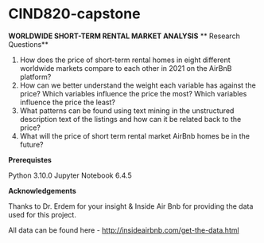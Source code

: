 # CIND820-capstone

**WORLDWIDE SHORT-TERM RENTAL MARKET ANALYSIS**
**
Research Questions**
1. How does the price of short-term rental homes in eight different worldwide markets compare to each other in 2021 on the AirBnB platform?
2. How can we better understand the weight each variable has against the price? Which variables influence the price the most? Which variables influence the price the least?
3. What patterns can be found using text mining in the unstructured description text of the listings and how can it be related back to the price?
4. What will the price of short term rental market AirBnb homes be in the future?


**Prerequistes**

Python 3.10.0
Jupyter Notebook 6.4.5

**Acknowledgements**

Thanks to Dr. Erdem for your insight & Inside Air Bnb for providing the data used for this project.

All data can be found here - http://insideairbnb.com/get-the-data.html
